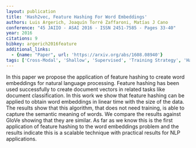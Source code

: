 ```yaml
---
layout: publication
title: 'Hash2vec, Feature Hashing For Word Embeddings'
authors: Luis Argerich, Joaquín Torré Zaffaroni, Matías J Cano
conference: "45 JAIIO - ASAI 2016 - ISSN 2451-7585 - Pages 33-40"
year: 2016
citations: 9
bibkey: argerich2016feature
additional_links:
  - {name: "Paper", url: 'https://arxiv.org/abs/1608.08940'}
tags: ['Cross-Modal', 'Shallow', 'Supervised', 'Training Strategy', 'Hashing', 'Applications']
---
```

In this paper we propose the application of feature hashing to create word
embeddings for natural language processing. Feature hashing has been used
successfully to create document vectors in related tasks like document
classification. In this work we show that feature hashing can be applied to
obtain word embeddings in linear time with the size of the data. The results
show that this algorithm, that does not need training, is able to capture the
semantic meaning of words. We compare the results against GloVe showing that
they are similar. As far as we know this is the first application of feature
hashing to the word embeddings problem and the results indicate this is a
scalable technique with practical results for NLP applications.
